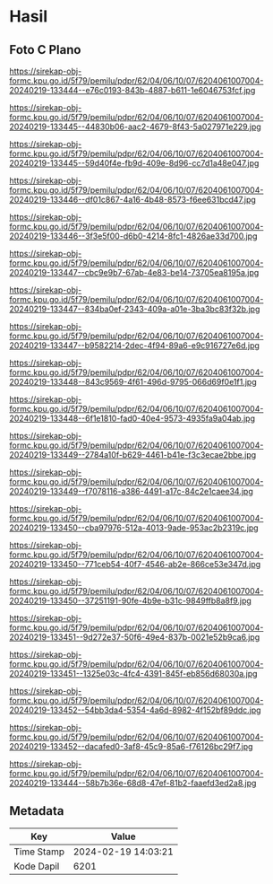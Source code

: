 # Hasil

## Foto C Plano

https://sirekap-obj-formc.kpu.go.id/5f79/pemilu/pdpr/62/04/06/10/07/6204061007004-20240219-133444--e76c0193-843b-4887-b611-1e6046753fcf.jpg

https://sirekap-obj-formc.kpu.go.id/5f79/pemilu/pdpr/62/04/06/10/07/6204061007004-20240219-133445--44830b06-aac2-4679-8f43-5a027971e229.jpg

https://sirekap-obj-formc.kpu.go.id/5f79/pemilu/pdpr/62/04/06/10/07/6204061007004-20240219-133445--59d40f4e-fb9d-409e-8d96-cc7d1a48e047.jpg

https://sirekap-obj-formc.kpu.go.id/5f79/pemilu/pdpr/62/04/06/10/07/6204061007004-20240219-133446--df01c867-4a16-4b48-8573-f6ee631bcd47.jpg

https://sirekap-obj-formc.kpu.go.id/5f79/pemilu/pdpr/62/04/06/10/07/6204061007004-20240219-133446--3f3e5f00-d6b0-4214-8fc1-4826ae33d700.jpg

https://sirekap-obj-formc.kpu.go.id/5f79/pemilu/pdpr/62/04/06/10/07/6204061007004-20240219-133447--cbc9e9b7-67ab-4e83-be14-73705ea8195a.jpg

https://sirekap-obj-formc.kpu.go.id/5f79/pemilu/pdpr/62/04/06/10/07/6204061007004-20240219-133447--834ba0ef-2343-409a-a01e-3ba3bc83f32b.jpg

https://sirekap-obj-formc.kpu.go.id/5f79/pemilu/pdpr/62/04/06/10/07/6204061007004-20240219-133447--b9582214-2dec-4f94-89a6-e9c916727e6d.jpg

https://sirekap-obj-formc.kpu.go.id/5f79/pemilu/pdpr/62/04/06/10/07/6204061007004-20240219-133448--843c9569-4f61-496d-9795-066d69f0e1f1.jpg

https://sirekap-obj-formc.kpu.go.id/5f79/pemilu/pdpr/62/04/06/10/07/6204061007004-20240219-133448--6f1e1810-fad0-40e4-9573-4935fa9a04ab.jpg

https://sirekap-obj-formc.kpu.go.id/5f79/pemilu/pdpr/62/04/06/10/07/6204061007004-20240219-133449--2784a10f-b629-4461-b41e-f3c3ecae2bbe.jpg

https://sirekap-obj-formc.kpu.go.id/5f79/pemilu/pdpr/62/04/06/10/07/6204061007004-20240219-133449--f7078116-a386-4491-a17c-84c2e1caee34.jpg

https://sirekap-obj-formc.kpu.go.id/5f79/pemilu/pdpr/62/04/06/10/07/6204061007004-20240219-133450--cba97976-512a-4013-9ade-953ac2b2319c.jpg

https://sirekap-obj-formc.kpu.go.id/5f79/pemilu/pdpr/62/04/06/10/07/6204061007004-20240219-133450--771ceb54-40f7-4546-ab2e-866ce53e347d.jpg

https://sirekap-obj-formc.kpu.go.id/5f79/pemilu/pdpr/62/04/06/10/07/6204061007004-20240219-133450--37251191-90fe-4b9e-b31c-9849ffb8a8f9.jpg

https://sirekap-obj-formc.kpu.go.id/5f79/pemilu/pdpr/62/04/06/10/07/6204061007004-20240219-133451--9d272e37-50f6-49e4-837b-0021e52b9ca6.jpg

https://sirekap-obj-formc.kpu.go.id/5f79/pemilu/pdpr/62/04/06/10/07/6204061007004-20240219-133451--1325e03c-4fc4-4391-845f-eb856d68030a.jpg

https://sirekap-obj-formc.kpu.go.id/5f79/pemilu/pdpr/62/04/06/10/07/6204061007004-20240219-133452--54bb3da4-5354-4a6d-8982-4f152bf89ddc.jpg

https://sirekap-obj-formc.kpu.go.id/5f79/pemilu/pdpr/62/04/06/10/07/6204061007004-20240219-133452--dacafed0-3af8-45c9-85a6-f76126bc29f7.jpg

https://sirekap-obj-formc.kpu.go.id/5f79/pemilu/pdpr/62/04/06/10/07/6204061007004-20240219-133444--58b7b36e-68d8-47ef-81b2-faaefd3ed2a8.jpg


## Metadata

| Key        | Value               |
| ---------- | ------------------- |
| Time Stamp | 2024-02-19 14:03:21 |
| Kode Dapil | 6201                |



